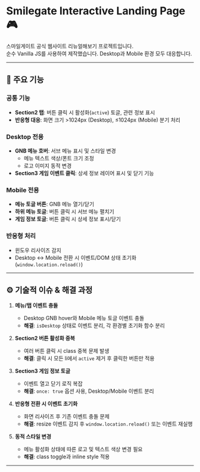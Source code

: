 # Smilegate Interactive Landing Page 🎮

스마일게이트 공식 웹사이트 리뉴얼해보기 프로젝트입니다.  
순수 Vanilla JS를 사용하여 제작했습니다.
Desktop과 Mobile 환경 모두 대응합니다.

---

## 🔹 주요 기능

### 공통 기능
- **Section2 탭**: 버튼 클릭 시 활성화(`active`) 토글, 관련 정보 표시
- **반응형 대응**: 화면 크기 >1024px (Desktop), ≤1024px (Mobile) 분기 처리

### Desktop 전용
- **GNB 메뉴 호버**: 서브 메뉴 표시 및 스타일 변경
  - 메뉴 텍스트 색상/폰트 크기 조정
  - 로고 이미지 동적 변경
- **Section3 게임 이벤트 클릭**: 상세 정보 레이어 표시 및 닫기 기능

### Mobile 전용
- **메뉴 토글 버튼**: GNB 메뉴 열기/닫기
- **하위 메뉴 토글**: 버튼 클릭 시 서브 메뉴 펼치기
- **게임 정보 토글**: 버튼 클릭 시 상세 정보 표시/닫기

### 반응형 처리
- 윈도우 리사이즈 감지
- Desktop ↔ Mobile 전환 시 이벤트/DOM 상태 초기화 (`window.location.reload()`)

---

## ⚙️ 기술적 이슈 & 해결 과정

1. **메뉴/탭 이벤트 충돌**
   - Desktop GNB hover와 Mobile 메뉴 토글 이벤트 충돌
   - **해결**: `isDesktop` 상태로 이벤트 분리, 각 환경별 초기화 함수 분리

2. **Section2 버튼 활성화 중복**
   - 여러 버튼 클릭 시 class 중복 문제 발생
   - **해결**: 클릭 시 모든 li에서 `active` 제거 후 클릭한 버튼만 적용

3. **Section3 게임 정보 토글**
   - 이벤트 열고 닫기 로직 복잡
   - **해결**: `once: true` 옵션 사용, Desktop/Mobile 이벤트 분리

4. **반응형 전환 시 이벤트 초기화**
   - 화면 리사이즈 후 기존 이벤트 충돌 문제
   - **해결**: resize 이벤트 감지 후 `window.location.reload()` 또는 이벤트 재실행

5. **동적 스타일 변경**
   - 메뉴 활성화 상태에 따른 로고 및 텍스트 색상 변경 필요
   - **해결**: class toggle과 inline style 적용

---
